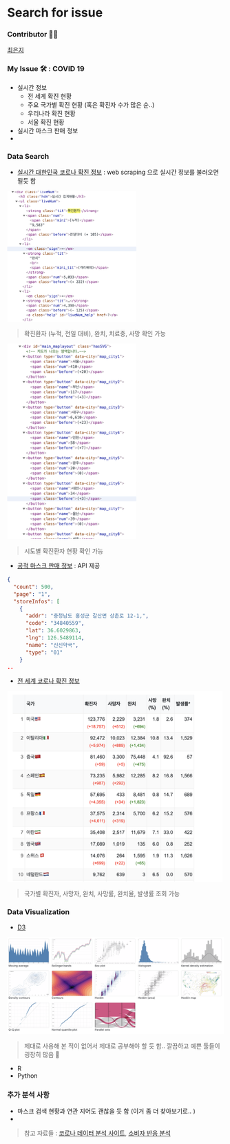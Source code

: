 # Search for issue

### Contributor 👩‍💻 

[최은지](https://github.com/ChoiEunji0114)

### My Issue 🛠 : COVID 19

- 실시간 정보
  - 전 세계 확진 현황
  - 주요 국가별 확진 현황 (혹은 확진자 수가 많은 순..)
  - 우리나라 확진 현황
  - 서울 확진 현황
- 실시간 마스크 판매 정보 
- 




### Data Search

- [실시간 대한민국 코로나 확진 정보](http://ncov.mohw.go.kr) : web scraping 으로 실시간 정보를 불러오면 될듯 함   

<img src="./screenshots/issue01.png" width="300">

> 확진환자 (누적, 전일 대비), 완치, 치료중, 사망 확인 가능

<img src="./screenshots/issue02.png" width="300">

> 시도별 확진환자 현황 확인 가능

- [공적 마스크 판매 정보](https://www.data.go.kr/dataset/15043025/openapi.do) : API 제공

```json
{
  "count": 500,
  "page": "1",
  "storeInfos": [
    {
      "addr": "충청남도 홍성군 갈산면 상촌로 12-1,",
      "code": "34840559",
      "lat": 36.6029863,
      "lng": 126.5489114,
      "name": "신신약국",
      "type": "01"
    }
..
```

- [전 세계 코로나 확진 정보](https://coronaboard.kr)

<img src="./screenshots/issue03.png" width="500">

> 국가별 확진자, 사망자, 완치, 사망률, 완치율, 발생률 조회 가능


### Data Visualization

- [D3](https://d3js.org)

<img src="./screenshots/issue04.png" width="900">

> 제대로 사용해 본 적이 없어서 제대로 공부해야 할 듯 함.. 깔끔하고 예쁜 툴들이 굉장히 많음 🥺

- R
- Python


### 추가 분석 사항

- 마스크 검색 현황과 연관 지어도 괜찮을 듯 함 (이거 좀 더 찾아보기로.. )
- 



> 참고 자료들 : [코로나 데이터 분석 사이트](https://pinkwink.kr/1274),
[소비자 반응 분석](http://www.openads.co.kr/nTrend/article/소비자분석/7029/코로나19-빅데이터-소비자-반응-분석-마스크)

